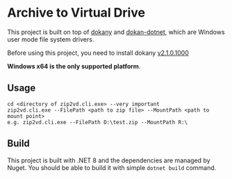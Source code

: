 ﻿# Archive to Virtual Drive

This project is built on top of [dokany](https://github.com/dokan-dev/dokany/) and 
[dokan-dotnet](https://github.com/dokan-dev/dokan-dotnet), which are Windows user mode file system drivers.

Before using this project, you need to install dokany [v2.1.0.1000](https://github.com/dokan-dev/dokany/releases/tag/v2.1.0.1000)

**Windows x64 is the only supported platform**.

## Usage
```shell
cd <directory of zip2vd.cli.exe> --very important
zip2vd.cli.exe --FilePath <path to zip file> --MountPath <path to mount point>
e.g. zip2vd.cli.exe --FilePath D:\test.zip --MountPath R:\
```

## Build
This project is built with .NET 8 and the dependencies are managed by Nuget. You should be able to build it with simple
`dotnet build` command.